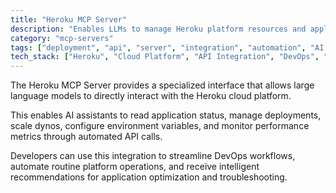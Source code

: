 ```yaml
---
title: "Heroku MCP Server"
description: "Enables LLMs to manage Heroku platform resources and applications through automated API interactions."
category: "mcp-servers"
tags: ["deployment", "api", "server", "integration", "automation", "AI assistants", "DevOps workflows", "application optimization"]
tech_stack: ["Heroku", "Cloud Platform", "API Integration", "DevOps", "Application Deployment", "automated API calls"]
---
```


The Heroku MCP Server provides a specialized interface that allows large language models to directly interact with the Heroku cloud platform. 

This enables AI assistants to read application status, manage deployments, scale dynos, configure environment variables, and monitor performance metrics through automated API calls. 

Developers can use this integration to streamline DevOps workflows, automate routine platform operations, and receive intelligent recommendations for application optimization and troubleshooting.